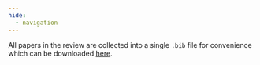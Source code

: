 ```yaml
---
hide:
  - navigation
---
```


All papers in the review are collected into a single `.bib` file for convenience which can be downloaded [here](https://github.com/iml-wg/HEPML-LivingReview/blob/master/HEPML.bib).